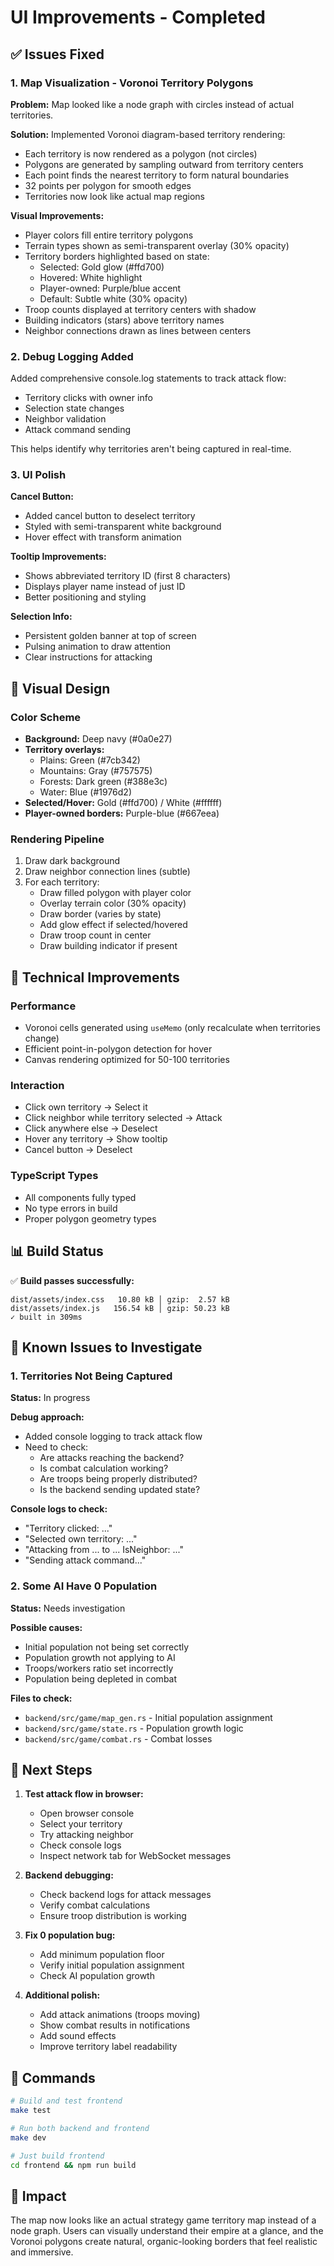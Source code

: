 # UI Improvements - Completed

## ✅ Issues Fixed

### 1. **Map Visualization - Voronoi Territory Polygons**

**Problem:** Map looked like a node graph with circles instead of actual territories.

**Solution:** Implemented Voronoi diagram-based territory rendering:
- Each territory is now rendered as a polygon (not circles)
- Polygons are generated by sampling outward from territory centers
- Each point finds the nearest territory to form natural boundaries
- 32 points per polygon for smooth edges
- Territories now look like actual map regions

**Visual Improvements:**
- Player colors fill entire territory polygons
- Terrain types shown as semi-transparent overlay (30% opacity)
- Territory borders highlighted based on state:
  - Selected: Gold glow (#ffd700)
  - Hovered: White highlight
  - Player-owned: Purple/blue accent
  - Default: Subtle white (30% opacity)
- Troop counts displayed at territory centers with shadow
- Building indicators (stars) above territory names
- Neighbor connections drawn as lines between centers

### 2. **Debug Logging Added**

Added comprehensive console.log statements to track attack flow:
- Territory clicks with owner info
- Selection state changes
- Neighbor validation
- Attack command sending

This helps identify why territories aren't being captured in real-time.

### 3. **UI Polish**

**Cancel Button:**
- Added cancel button to deselect territory
- Styled with semi-transparent white background
- Hover effect with transform animation

**Tooltip Improvements:**
- Shows abbreviated territory ID (first 8 characters)
- Displays player name instead of just ID
- Better positioning and styling

**Selection Info:**
- Persistent golden banner at top of screen
- Pulsing animation to draw attention
- Clear instructions for attacking

## 🎨 Visual Design

### Color Scheme
- **Background:** Deep navy (#0a0e27)
- **Territory overlays:**
  - Plains: Green (#7cb342)
  - Mountains: Gray (#757575)
  - Forests: Dark green (#388e3c)
  - Water: Blue (#1976d2)
- **Selected/Hover:** Gold (#ffd700) / White (#ffffff)
- **Player-owned borders:** Purple-blue (#667eea)

### Rendering Pipeline
1. Draw dark background
2. Draw neighbor connection lines (subtle)
3. For each territory:
   - Draw filled polygon with player color
   - Overlay terrain color (30% opacity)
   - Draw border (varies by state)
   - Add glow effect if selected/hovered
   - Draw troop count in center
   - Draw building indicator if present

## 🔧 Technical Improvements

### Performance
- Voronoi cells generated using `useMemo` (only recalculate when territories change)
- Efficient point-in-polygon detection for hover
- Canvas rendering optimized for 50-100 territories

### Interaction
- Click own territory → Select it
- Click neighbor while territory selected → Attack
- Click anywhere else → Deselect
- Hover any territory → Show tooltip
- Cancel button → Deselect

### TypeScript Types
- All components fully typed
- No type errors in build
- Proper polygon geometry types

## 📊 Build Status

✅ **Build passes successfully:**
```
dist/assets/index.css   10.80 kB │ gzip:  2.57 kB
dist/assets/index.js   156.54 kB │ gzip: 50.23 kB
✓ built in 309ms
```

## 🐛 Known Issues to Investigate

### 1. Territories Not Being Captured
**Status:** In progress

**Debug approach:**
- Added console logging to track attack flow
- Need to check:
  - Are attacks reaching the backend?
  - Is combat calculation working?
  - Are troops being properly distributed?
  - Is the backend sending updated state?

**Console logs to check:**
- "Territory clicked: ..."
- "Selected own territory: ..."
- "Attacking from ... to ... IsNeighbor: ..."
- "Sending attack command..."

### 2. Some AI Have 0 Population
**Status:** Needs investigation

**Possible causes:**
- Initial population not being set correctly
- Population growth not applying to AI
- Troops/workers ratio set incorrectly
- Population being depleted in combat

**Files to check:**
- `backend/src/game/map_gen.rs` - Initial population assignment
- `backend/src/game/state.rs` - Population growth logic
- `backend/src/game/combat.rs` - Combat losses

## 🚀 Next Steps

1. **Test attack flow in browser:**
   - Open browser console
   - Select your territory
   - Try attacking neighbor
   - Check console logs
   - Inspect network tab for WebSocket messages

2. **Backend debugging:**
   - Check backend logs for attack messages
   - Verify combat calculations
   - Ensure troop distribution is working

3. **Fix 0 population bug:**
   - Add minimum population floor
   - Verify initial population assignment
   - Check AI population growth

4. **Additional polish:**
   - Add attack animations (troops moving)
   - Show combat results in notifications
   - Add sound effects
   - Improve territory label readability

## 📝 Commands

```bash
# Build and test frontend
make test

# Run both backend and frontend
make dev

# Just build frontend
cd frontend && npm run build
```

## 🎯 Impact

The map now looks like an actual strategy game territory map instead of a node graph. Users can visually understand their empire at a glance, and the Voronoi polygons create natural, organic-looking borders that feel realistic and immersive.
